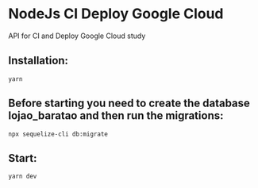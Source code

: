 # NodeJs CI Deploy Google Cloud

API for CI and Deploy Google Cloud study

## Installation:

```
yarn
```

## Before starting you need to create the database lojao_baratao and then run the migrations:

```
npx sequelize-cli db:migrate
```

## Start:

```
yarn dev
```